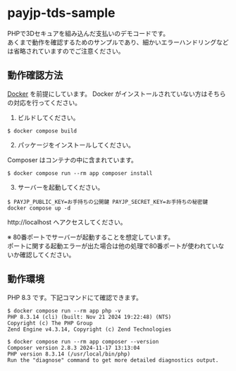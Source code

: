 # payjp-tds-sample

PHPで3Dセキュアを組み込んだ支払いのデモコードです。  
あくまで動作を確認するためのサンプルであり、細かいエラーハンドリングなどは省略されていますのでご注意ください。

## 動作確認方法

[Docker](https://www.docker.com/ja-jp/) を前提にしています。
Docker がインストールされていない方はそちらの対応を行ってください。

1. ビルドしてください。

```shell
$ docker compose build
```

2. パッケージをインストールしてください。

Composer はコンテナの中に含まれています。

```shell
$ docker compose run --rm app composer install
```

3. サーバーを起動してください。

```shell
$ PAYJP_PUBLIC_KEY=お手持ちの公開鍵 PAYJP_SECRET_KEY=お手持ちの秘密鍵 docker compose up -d
```

http://localhost へアクセスしてください。

※ 80番ポートでサーバーが起動することを想定しています。  
ポートに関する起動エラーが出た場合は他の処理で80番ポートが使われていないか確認してください。


## 動作環境

PHP 8.3 です。下記コマンドにて確認できます。

```shell
$ docker compose run --rm app php -v
PHP 8.3.14 (cli) (built: Nov 21 2024 19:22:48) (NTS)
Copyright (c) The PHP Group
Zend Engine v4.3.14, Copyright (c) Zend Technologies

$ docker compose run --rm app composer --version
Composer version 2.8.3 2024-11-17 13:13:04
PHP version 8.3.14 (/usr/local/bin/php)
Run the "diagnose" command to get more detailed diagnostics output.
```
